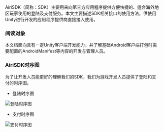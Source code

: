 AiriSDK（简称：SDK）主要用来向第三方应用程序提供方便快捷的、适合海外地区玩家使用的登陆及支付服务。本文主要描述SDK相关接口的使用方法，供使用Unity进行开发的应用程序提供商直接接入使用。

### 阅读对象
本文档面向具有一定Unity客户端开发能力，并了解基础Android客户端打包时需要配置的AndroidManifest等内容的开发与管理人员。

### AiriSDK时序图
为了让开发人员能更好的理解我们的SDK，我们为游戏开发人员提供了登陆和支付的时序图。

+ 登陆时序图

![登陆时序图](https://raw.githubusercontent.com/Yostardev/yostarsdk/master/docs/_media/sdk_login.jpg)

+ 支付时序图

![支付时序图](https://raw.githubusercontent.com/Yostardev/yostarsdk/master/docs/_media/sdk_pay.jpg)
